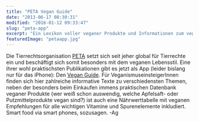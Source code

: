 ```yaml
---
title: "PETA Vegan Guide"
date: "2013-06-17 08:30:31"
modified: "2016-01-12 09:33:47"
slug: "peta-app"
excerpt: "Ein Lexikon voller veganer Produkte und Informationen zum veganen Leben als iPhone App"
featuredImage: "petaapp.jpg"
---
```


Die Tierrechtsorganisation [PETA](http://www.peta.de/) setzt sich seit jeher global für Tierrechte ein und beschäftigt sich somit besonders mit dem veganen Lebensstil. Eine ihrer wohl praktischsten Publikationen gibt es jetzt als App (leider bislang nur für das iPhone): Den [Vegan Guide](http://www.peta2.de/iphoneveganguide). Für VeganismuseinsteigerInnen finden sich hier zahlreiche informative Texte zu verschiedensten Themen, neben der besonders beim Einkaufen immens praktischen Datenbank veganer Produkte (wer weiß schon auswendig, welche Apfelsaft- oder Putzmittelprodukte vegan sind?) ist auch eine Nährwerttabelle mit veganen Empfehlungen für alle wichtigen Vitamine und Spurenelemente inkludiert. Smart food via smart phones, sozusagen. -Ag